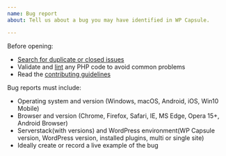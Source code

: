 ```yaml
---
name: Bug report
about: Tell us about a bug you may have identified in WP Capsule.

---
```

Before opening:

- [Search for duplicate or closed issues](https://github.com/crowdfavorite/wp-capsule/issues?utf8=%E2%9C%93&q=is%3Aissue)
- Validate and [lint](https://github.com/crowdfavorite/wp-capsule/blob/master/phpcs.xml) any PHP code to avoid common problems
- Read the [contributing guidelines](https://github.com/crowdfavorite/wp-capsule/blob/master/.github/CONTRIBUTING.md)

Bug reports must include:

- Operating system and version (Windows, macOS, Android, iOS, Win10 Mobile)
- Browser and version (Chrome, Firefox, Safari, IE, MS Edge, Opera 15+, Android Browser)
- Serverstack(with versions) and WordPress environment(WP Capsule version, WordPress version, installed plugins, multi or single site)
- Ideally create or record a live example of the bug
